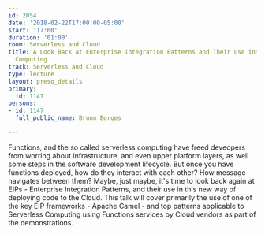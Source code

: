 ```yaml
---
id: 2054
date: '2018-02-22T17:00:00-05:00'
start: '17:00'
duration: '01:00'
room: Serverless and Cloud
title: A Look Back at Enterprise Integration Patterns and Their Use into Today's Serverless
  Computing
track: Serverless and Cloud
type: lecture
layout: preso_details
primary:
  id: 1147
persons:
- id: 1147
  full_public_name: Bruno Borges

---
```

Functions, and the so called serverless computing have freed deveopers from worring about infrastructure, and even upper platform layers, as well some steps in the software development lifecycle. But once you have functions deployed, how do they interact with each other? How message navigates between them? Maybe, just maybe, it's time to look back again at EIPs - Enterprise Integration Patterns, and their use in this new way of deploying code to the Cloud. This talk will cover primarily the use of one of the key EIP frameworks - Apache Camel - and top patterns applicable to Serverless Computing using Functions services by Cloud vendors as part of the demonstrations. 